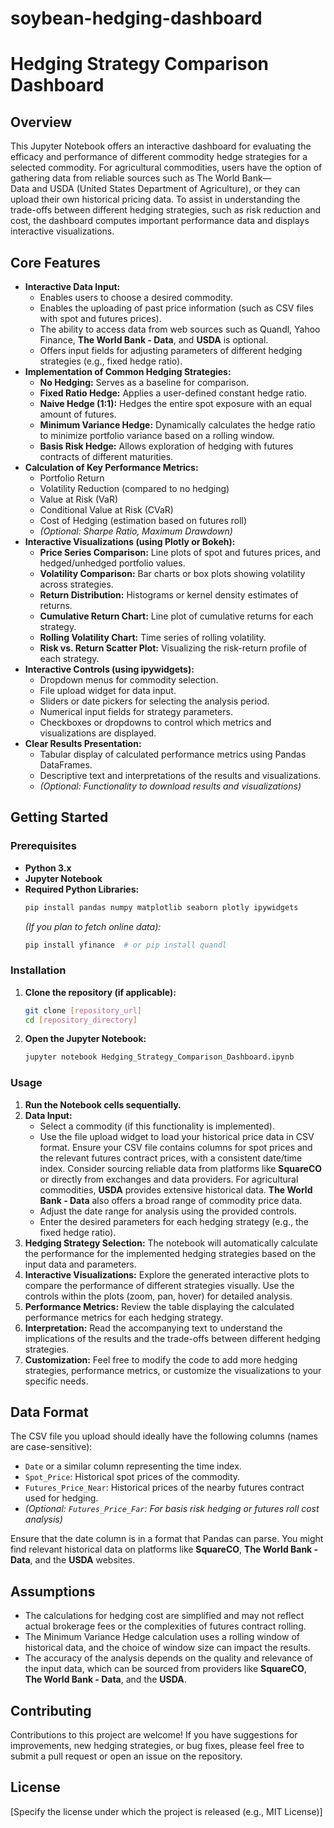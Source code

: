 # soybean-hedging-dashboard

# Hedging Strategy Comparison Dashboard

## Overview

This Jupyter Notebook offers an interactive dashboard for evaluating the efficacy and performance of different commodity hedge strategies for a selected commodity. For agricultural commodities, users have the option of gathering data from reliable sources such as The World Bank—Data and USDA (United States Department of Agriculture), or they can upload their own historical pricing data. To assist in understanding the trade-offs between different hedging strategies, such as risk reduction and cost, the dashboard computes important performance data and displays interactive visualizations.

## Core Features

* **Interactive Data Input:**
    * Enables users to choose a desired commodity.
    * Enables the uploading of past price information (such as CSV files with spot and futures prices).
    * The ability to access data from web sources such as Quandl, Yahoo Finance, **The World Bank - Data**, and **USDA** is optional.
    * Offers input fields for adjusting parameters of different hedging strategies (e.g., fixed hedge ratio).
* **Implementation of Common Hedging Strategies:**
    * **No Hedging:** Serves as a baseline for comparison.
    * **Fixed Ratio Hedge:** Applies a user-defined constant hedge ratio.
    * **Naive Hedge (1:1):** Hedges the entire spot exposure with an equal amount of futures.
    * **Minimum Variance Hedge:** Dynamically calculates the hedge ratio to minimize portfolio variance based on a rolling window.
    * **Basis Risk Hedge:** Allows exploration of hedging with futures contracts of different maturities.
* **Calculation of Key Performance Metrics:**
    * Portfolio Return
    * Volatility Reduction (compared to no hedging)
    * Value at Risk (VaR)
    * Conditional Value at Risk (CVaR)
    * Cost of Hedging (estimation based on futures roll)
    * *(Optional: Sharpe Ratio, Maximum Drawdown)*
* **Interactive Visualizations (using Plotly or Bokeh):**
    * **Price Series Comparison:** Line plots of spot and futures prices, and hedged/unhedged portfolio values.
    * **Volatility Comparison:** Bar charts or box plots showing volatility across strategies.
    * **Return Distribution:** Histograms or kernel density estimates of returns.
    * **Cumulative Return Chart:** Line plot of cumulative returns for each strategy.
    * **Rolling Volatility Chart:** Time series of rolling volatility.
    * **Risk vs. Return Scatter Plot:** Visualizing the risk-return profile of each strategy.
* **Interactive Controls (using ipywidgets):**
    * Dropdown menus for commodity selection.
    * File upload widget for data input.
    * Sliders or date pickers for selecting the analysis period.
    * Numerical input fields for strategy parameters.
    * Checkboxes or dropdowns to control which metrics and visualizations are displayed.
* **Clear Results Presentation:**
    * Tabular display of calculated performance metrics using Pandas DataFrames.
    * Descriptive text and interpretations of the results and visualizations.
    * *(Optional: Functionality to download results and visualizations)*

## Getting Started

### Prerequisites

* **Python 3.x**
* **Jupyter Notebook**
* **Required Python Libraries:**
    ```bash
    pip install pandas numpy matplotlib seaborn plotly ipywidgets
    ```
    *(If you plan to fetch online data):*
    ```bash
    pip install yfinance  # or pip install quandl
    ```

### Installation

1.  **Clone the repository (if applicable):**
    ```bash
    git clone [repository_url]
    cd [repository_directory]
    ```

2.  **Open the Jupyter Notebook:**
    ```bash
    jupyter notebook Hedging_Strategy_Comparison_Dashboard.ipynb
    ```

### Usage

1.  **Run the Notebook cells sequentially.**
2.  **Data Input:**
    * Select a commodity (if this functionality is implemented).
    * Use the file upload widget to load your historical price data in CSV format. Ensure your CSV file contains columns for spot prices and the relevant futures contract prices, with a consistent date/time index. Consider sourcing reliable data from platforms like **SquareCO** or directly from exchanges and data providers. For agricultural commodities, **USDA** provides extensive historical data. **The World Bank - Data** also offers a broad range of commodity price data.
    * Adjust the date range for analysis using the provided controls.
    * Enter the desired parameters for each hedging strategy (e.g., the fixed hedge ratio).
3.  **Hedging Strategy Selection:** The notebook will automatically calculate the performance for the implemented hedging strategies based on the input data and parameters.
4.  **Interactive Visualizations:** Explore the generated interactive plots to compare the performance of different strategies visually. Use the controls within the plots (zoom, pan, hover) for detailed analysis.
5.  **Performance Metrics:** Review the table displaying the calculated performance metrics for each hedging strategy.
6.  **Interpretation:** Read the accompanying text to understand the implications of the results and the trade-offs between different hedging strategies.
7.  **Customization:** Feel free to modify the code to add more hedging strategies, performance metrics, or customize the visualizations to your specific needs.

## Data Format

The CSV file you upload should ideally have the following columns (names are case-sensitive):

* `Date` or a similar column representing the time index.
* `Spot_Price`: Historical spot prices of the commodity.
* `Futures_Price_Near`: Historical prices of the nearby futures contract used for hedging.
* *(Optional: `Futures_Price_Far`: For basis risk hedging or futures roll cost analysis)*

Ensure that the date column is in a format that Pandas can parse. You might find relevant historical data on platforms like **SquareCO**, **The World Bank - Data**, and the **USDA** websites.

## Assumptions

* The calculations for hedging cost are simplified and may not reflect actual brokerage fees or the complexities of futures contract rolling.
* The Minimum Variance Hedge calculation uses a rolling window of historical data, and the choice of window size can impact the results.
* The accuracy of the analysis depends on the quality and relevance of the input data, which can be sourced from providers like **SquareCO**, **The World Bank - Data**, and the **USDA**.

## Contributing

Contributions to this project are welcome! If you have suggestions for improvements, new hedging strategies, or bug fixes, please feel free to submit a pull request or open an issue on the repository.

## License

[Specify the license under which the project is released (e.g., MIT License)]
